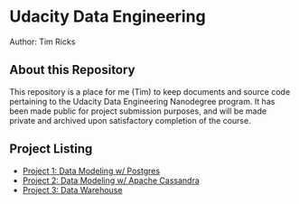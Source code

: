 # Udacity Data Engineering

Author: Tim Ricks

## About this Repository

This repository is a place for me (Tim) to keep documents and source code pertaining to the Udacity Data Engineering Nanodegree program. It has been made public for project submission purposes, and will be made private and archived upon satisfactory completion of the course.

## Project Listing

- [Project 1: Data Modeling w/ Postgres](01-dm-pg/submission/)
- [Project 2: Data Modeling w/ Apache Cassandra](02-dm-cass/submission/)
- [Project 3: Data Warehouse](03-dwh/submission/)